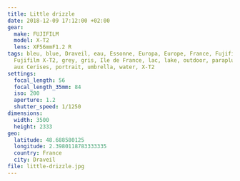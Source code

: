 ```yaml
---
title: Little drizzle
date: 2018-12-09 17:12:00 +02:00
gear:
  make: FUJIFILM
  model: X-T2
  lens: XF56mmF1.2 R
tags: bleu, blue, Draveil, eau, Essonne, Europa, Europe, France, Fujifilm,
  Fujifilm X-T2, grey, gris, Ile de France, lac, lake, outdoor, parapluie, Port
  aux Cerises, portrait, umbrella, water, X-T2
settings:
  focal_length: 56
  focal_length_35mm: 84
  iso: 200
  aperture: 1.2
  shutter_speed: 1/1250
dimensions:
  width: 3500
  height: 2333
geo:
  latitude: 48.688580125
  longitude: 2.3980118783333335
  country: France
  city: Draveil
file: little-drizzle.jpg
---
```



